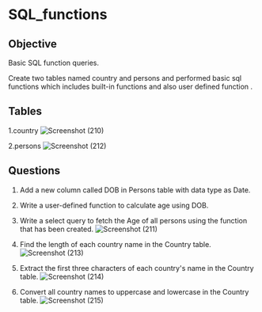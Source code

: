 # SQL_functions
## Objective
 Basic SQL function queries.
 
 Create two tables named country and persons and performed basic sql functions which includes built-in functions and also user defined function .
## Tables
1.country
![Screenshot (210)](https://github.com/user-attachments/assets/22d0dc4c-b53d-4477-b3cc-a3e4783e2535)

2.persons
![Screenshot (212)](https://github.com/user-attachments/assets/485c9f60-f700-4be1-9e78-66d7c7d138cd)


## Questions
1. Add a new column called DOB in Persons table with data type as Date.
2. Write a user-defined function to calculate age using DOB.  
3. Write a select query to fetch the Age of all persons using the function that has been created.
   ![Screenshot (211)](https://github.com/user-attachments/assets/1f9ff7f1-10aa-4cd9-9be6-b60bec3f4741)

4.  Find the length of each country name in the Country table.
   ![Screenshot (213)](https://github.com/user-attachments/assets/33f02c93-fecf-4acc-9136-fcf3f040c2bd)
5. Extract the first three characters of each country's name in the Country table.
   ![Screenshot (214)](https://github.com/user-attachments/assets/66b9bc85-0aea-4e90-b01c-440184e4d6cf)

6. Convert all country names to uppercase and lowercase in the Country table.
   ![Screenshot (215)](https://github.com/user-attachments/assets/a6063aa7-940e-4b4b-b978-7912c796fe03)
   





